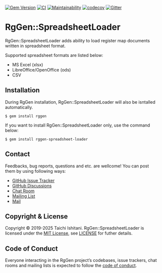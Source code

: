[![Gem Version](https://badge.fury.io/rb/rggen-spreadsheet-loader.svg)](https://badge.fury.io/rb/rggen-spreadsheet-loader)
[![CI](https://github.com/rggen/rggen-spreadsheet-loader/workflows/CI/badge.svg)](https://github.com/rggen/rggen-spreadsheet-loader/actions?query=workflow%3ACI)
[![Maintainability](https://api.codeclimate.com/v1/badges/7a4090f4a7c21d29036c/maintainability)](https://codeclimate.com/github/rggen/rggen-spreadsheet-loader/maintainability)
[![codecov](https://codecov.io/gh/rggen/rggen-spreadsheet-loader/branch/master/graph/badge.svg)](https://codecov.io/gh/rggen/rggen-spreadsheet-loader)
[![Gitter](https://badges.gitter.im/rggen/rggen.svg)](https://gitter.im/rggen/rggen?utm_source=badge&utm_medium=badge&utm_campaign=pr-badge)

# RgGen::SpreadsheetLoader

RgGen::SpreadsheetLoader adds ability to load register map documents written in spreadsheet format.

Supported spreadsheet formats are listed below:

* MS Excel (xlsx)
* LibreOffice/OpenOffice (ods)
* CSV

## Installation

During RgGen installation, RgGen::SpreadsheetLoader will also be isntalled automatically.

```
$ gem install rggen
```

If you want to install RgGen::SpreadsheetLoader only, use the command below:

```
$ gem install rggen-spreadsheet-loader
```

## Contact

Feedbacks, bug reports, questions and etc. are wellcome! You can post them by using following ways:

* [GitHub Issue Tracker](https://github.com/rggen/rggen/issues)
* [GitHub Discussions](https://github.com/rggen/rggen/discussions)
* [Chat Room](https://gitter.im/rggen/rggen)
* [Mailing List](https://groups.google.com/d/forum/rggen)
* [Mail](mailto:rggen@googlegroups.com)

## Copyright & License

Copyright &copy; 2019-2025 Taichi Ishitani. RgGen::SpreadsheetLoader is licensed under the [MIT License](https://opensource.org/licenses/MIT), see [LICENSE](LICENSE) for futher details.

## Code of Conduct

Everyone interacting in the RgGen project’s codebases, issue trackers, chat rooms and mailing lists is expected to follow the [code of conduct](https://github.com/rggen/rggen-spreadsheet-loader/blob/master/CODE_OF_CONDUCT.md).
